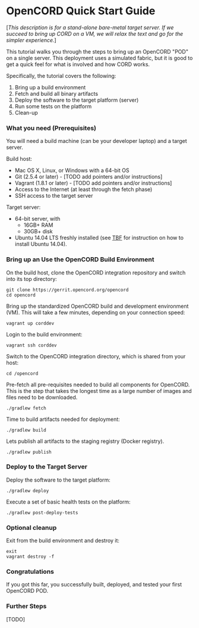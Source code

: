 # OpenCORD Quick Start Guide

[*This description is for a stand-alone bare-metal target server.
If we succeed to bring up CORD on a VM, we will relax the text and
go for the simpler experience.*]

This tutorial walks you through the steps to bring up an OpenCORD "POD" on a single server.
This deployment uses a simulated fabric, but it is good to get a quick feel
for what is involved and how CORD works.

Specifically, the tutorial covers the following:

1. Bring up a build environment
2. Fetch and build all binary artifacts
3. Deploy the software to the target platform (server)
4. Run some tests on the platform
5. Clean-up

### What you need (Prerequisites)

You will need a build machine (can be your developer laptop) and a target server.

Build host:

* Mac OS X, Linux, or Windows with a 64-bit OS
* Git (2.5.4 or later) - [TODO add pointers and/or instructions]
* Vagrant (1.8.1 or later) - [TODO add pointers and/or instructions]
* Access to the Internet (at least through the fetch phase)
* SSH access to the target server

Target server:

* 64-bit server, with
  * 16GB+ RAM
  * 30GB+ disk
* Ubuntu 14.04 LTS freshly installed (see [TBF]() for instruction on how to install Ubuntu 14.04).


### Bring up an Use the OpenCORD Build Environment

On the build host, clone the OpenCORD integration repository and switch into its top directory:

   ```
   git clone https://gerrit.opencord.org/opencord
   cd opencord
   ```
   
Bring up the standardized OpenCORD build and development environment (VM). This will take a few minutes, depending on your connection speed:

   ```
   vagrant up corddev
   ```
   
Login to the build environment:

   ```
   vagrant ssh corddev
   ```
   
Switch to the OpenCORD integration directory, which is shared from your host:

   ```
   cd /opencord
   ```
   
Pre-fetch all pre-requisites needed to build all components for OpenCORD. This is the step that takes the longest time as a large number of images and files need to be downloaded.

   ```
   ./gradlew fetch
   ```
   
Time to build artifacts needed for deployment:

   ```
   ./gradlew build
   ```
   
Lets publish all artifacts to the staging registry (Docker registry).

   ```
   ./gradlew publish
   ```
   
   
### Deploy to the Target Server

Deploy the software to the target platform:

   ```
   ./gradlew deploy
   ```
   
Execute a set of basic health tests on the platform:

   ```
   ./gradlew post-deploy-tests
   ```
   

### Optional cleanup

Exit from the build environment and destroy it:

   ```
   exit
   vagrant destroy -f
   ```

   
### Congratulations

If you got this far, you successfully built, deployed, and tested your first OpenCORD POD.


### Further Steps

[TODO]